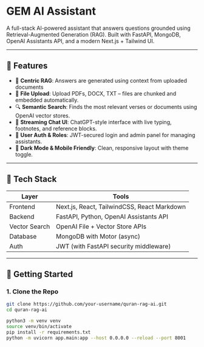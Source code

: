 # GEM AI Assistant

A full-stack AI-powered assistant that answers questions grounded using Retrieval-Augmented Generation (RAG). Built with FastAPI, MongoDB, OpenAI Assistants API, and a modern Next.js + Tailwind UI.

---

## 🌟 Features

- 🧠 **Centric RAG**: Answers are generated using context from uploaded documents
- 📁 **File Upload**: Upload PDFs, DOCX, TXT – files are chunked and embedded automatically.
- 🔍 **Semantic Search**: Finds the most relevant verses or documents using OpenAI vector stores.
- 📜 **Streaming Chat UI**: ChatGPT-style interface with live typing, footnotes, and reference blocks.
- 👤 **User Auth & Roles**: JWT-secured login and admin panel for managing assistants.
- 🌙 **Dark Mode & Mobile Friendly**: Clean, responsive layout with theme toggle.

---

## 🧰 Tech Stack

| Layer         | Tools                                 |
|---------------|----------------------------------------|
| Frontend      | Next.js, React, TailwindCSS, React Markdown |
| Backend       | FastAPI, Python, OpenAI Assistants API |
| Vector Search | OpenAI File + Vector Store APIs        |
| Database      | MongoDB with Motor (async)             |
| Auth          | JWT (with FastAPI security middleware) |

---

## 🚀 Getting Started

### 1. Clone the Repo

```bash
git clone https://github.com/your-username/quran-rag-ai.git
cd quran-rag-ai

python3 -m venv venv
source venv/bin/activate
pip install -r requirements.txt 
python -m uvicorn app.main:app --host 0.0.0.0 --reload --port 8001
